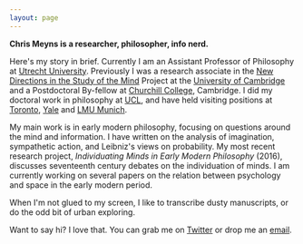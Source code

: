 ```yaml
---
layout: page
---
```


**Chris Meyns is a researcher, philosopher, info nerd.**

Here's my story in brief. Currently I am an Assistant Professor of Philosophy at [Utrecht University](http://www.uu.nl/en). Previously I was a research associate in the [New Directions in the Study of the Mind](http://www.newdirectionsproject.com) Project at the [University of Cambridge](http://phil.cam.ac.uk/) and a Postdoctoral By-fellow at [Churchill College](https://www.chu.cam.ac.uk/), Cambridge. I did my doctoral work in philosophy at [UCL](https://www.ucl.ac.uk/philosophy), and have held visiting positions at [Toronto](http://www.philosophy.utoronto.ca), [Yale](http://philosophy.yale.edu/) and [LMU Munich](http://www.en.uni-muenchen.de/about_lmu_alt/academics/faculties/fak_10_philo/index.html).

My main work is in early modern philosophy, focusing on questions around the mind and information. I have written on the analysis of imagination, sympathetic action, and Leibniz's views on probability. My most recent research project, _Individuating Minds in Early Modern Philosophy_ (2016), discusses seventeenth century debates on the individuation of minds. I am currently working on several papers on the relation between psychology and space in the early modern period.

When I'm not glued to my screen, I like to transcribe dusty manuscripts, or do the odd bit of urban exploring.

Want to say hi? I love that. You can grab me on [Twitter](http://www.twitter.com/chrismeyns) or drop me an [email](mailto:c.s.meyns@gmail.com).
